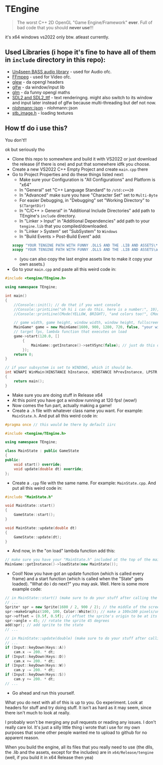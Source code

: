 # TEngine
> The worst C++ 2D OpenGL "Game Engine/Framework" **ever**. Full of bad code that you should **never use**!!!

it's x64 windows vs2022 only btw. atleast currently.

## Used Libraries (i hope it's fine to have all of them in `include` directory in this repo):
- [Un4seen BASS audio library](https://www.un4seen.com/) - used for Audio ofc.
- [FFmpeg](https://ffmpeg.org/) - used for Video ofc.
- [glew](https://github.com/nigels-com/glew) - da opengl headers
- [glfw](https://www.glfw.org/) - da window/input lib
- [glm](https://github.com/g-truc/glm) - da funny opengl maths
- [SDL2 and SDL2_ttf](https://github.com/libsdl-org) - text renderingng. might also switch to its window and input later instead of glfw because multi-threading but def not now.
- [nlohmann::json](https://github.com/nlohmann/json) - nlohmann::json
- [stb_image.h](https://github.com/nothings/stb/blob/master/stb_image.h) - loading textures

## How tf do i use this?
You don't!!

ok but seriously tho

- Clone this repo to somewhere and build it with VS2022 or just download the release (if there is one) and put that somewhere idfk you choose.
- Create a new VS2022 C++ Empty Project and create `main.cpp` there
- Go to Project Properties and do these things listed next:
    - Make sure your Configuration is "All Configurations" and Platform is "x64"
    - In "General" set "C++ Language Standard" to `/std:c++20`
    - In "Advanced" make sure you have "Character Set" set to `Multi-Byte`
    - For easier Debugging, in "Debugging" set "Working Directory" to `$(TargetDir)`
    - In "C/C++ > General" in "Additional Include Directories" add path to TEngine's `include` directory.
    - In "Linker > Input" in "Additional Dependencies" add path to your `tengine.lib` that you compiled/downloaded.
    - In "Linker > System" set "SubSystem" to `Windows`
    - In "Build Events > Post-Build Event" add:
    ```bat
    xcopy "YOUR TENGINE PATH WITH FUNNY .DLLS AND THE .LIB AND ASSETS\*.dll" $(TargetDir) /y /b /q /c
    xcopy "YOUR TENGINE PATH WITH FUNNY .DLLS AND THE .LIB AND ASSETS\assets" $(TargetDir)assets /y /b /q /c /s /i
    ``` 
    - (you can also copy the last engine assets line to make it copy your own assets.)
- Go to your `main.cpp` and paste all this weird code in:
```cpp
#include <tengine/TEngine.h>

using namespace TEngine;

int main()
{
	//Console::init(); // do that if you want console
	//Console::printLine("oh hi i can do this. here is a number:", 10); // funny printing
	//Console::printLine(CMode(YELLOW, BRIGHT), "and colors too!", CMode(CYAN, BLINKING), " how cool is that?"); // more funny printing

    // game width, game height, window width, window height, fullscreen, title
	MainGame* game = new MainGame(1600, 900, 1280, 720, false, "your window title here");
	// target fps, lambda function that executes on load
    game->start(120.0, []
		{
			MainGame::getInstance()->setVSync(false); // just do this ok. it's better this way.
		});
    return 0;
}

// if your subsystem is set to WINDOWS, which it should be.
int WINAPI WinMain(HINSTANCE hInstance, HINSTANCE hPrevInstance, LPSTR lpCmdLine, int nShowCmd)
{
	return main();
}
```
- Make sure you are doing stuff in Release x64
- At this point you have got a window running at 120 fps! (wow!)
- Now comes the fun part, actually making a game!
- Create a `.h` file with whatever class name you want. For example: `MainState.h`. And put all this weird code in:
```cpp
#pragma once // this would be there by default iirc

#include <tengine/TEngine.h>

using namespace TEngine;

class MainState : public GameState
{
public:
	void start() override;
	void update(double dt) override;
};
```
- Create a `.cpp` file with the same name. For example: `MainState.cpp`. And put all this weird code in:
```cpp
#include "MainState.h"

void MainState::start()
{
	GameState::start();
}

void MainState::update(double dt)
{
	GameState::update(dt);
}
```
- And now, in the "on load" lambda function add this:
```cpp
// make sure you have your "MainState.h" included at the top of the main.cpp
MainGame::getInstance()->loadState(new MainState());
```
- Cool! Now you have got an update function (which is called every frame) and a start function (which is called when the "State" gets loaded). "What do i do next?" you may ask. Well. Here is some more example code:
```cpp
// in MainState::start() (make sure to do your stuff after calling the base `GameState::start()`!)
// ...
Sprite* spr = new Sprite(1600 / 2, 900 / 2); // the middle of the screen with camera at the default pos
spr->makeGraphic(100, 100, Color::White()); // make a 100x100 pixels/units white square
spr->offset = {0.5f, 0.5f}; // offset the sprite's origin to be at its center
spr->angle = 45; // rotate the sprite 45 degrees
add(spr); // add sprite to the state
// ...

// in MainState::update(double) (make sure to do your stuff after calling the base `GameState::update(double)`!)
// ...
if (Input::keyDown(Keys::A))
	cam.x -= 200. * dt;
if (Input::keyDown(Keys::D))
	cam.x += 200. * dt;
if (Input::keyDown(Keys::W))
	cam.y -= 200. * dt;
if (Input::keyDown(Keys::S))
	cam.y += 200. * dt;
// ...
```
- Go ahead and run this yourself.

What you do next with all of this is up to you. Go experiment. Look at headers for stuff and try doing stuff. It isn't as hard as it may seem, since there isn't much to look at really.


I probably won't be merging any pull requests or reading any issues. I don't really care lol. It's just a silly little thing i wrote that i use for my own purposes that some other people wanted me to upload to github for no apparent reason.

When you build the engine, all its files that you really need to use (the dlls, the .lib and the assets, except for the includes) are in `x64/Release/tengine` (well, if you build it in x64 Release then yea)